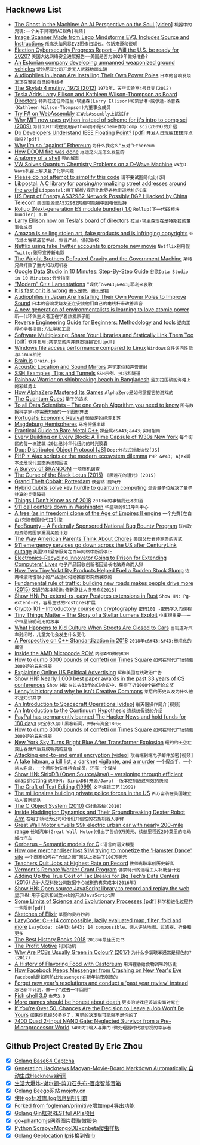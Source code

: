 ## Hacknews List


- [The Ghost in the Machine: An AI Perspective on the Soul [video]](https://media.ccc.de/v/35c3-10030-the_ghost_in_the_machine)  `机器中的鬼魂:一个关于灵魂的AI视角[视频]`
- [Image Scanner Made from Lego Mindstorms EV3. Includes Source and Instructions](https://github.com/javiercordero/LEGO-EV3-Image-Scanner)  `乐高头脑风暴EV3图像扫描仪。包括来源和说明`
- [Election Cybersecurity Progress Report – Will the U.S. be ready for 2020?](https://media.ccc.de/v/35c3-9917-election_cybersecurity_progress_report)  `美国大选网络安全进展报告——美国是否为2020年做好准备?`
- [An Estonian company developing unmanned weaponized ground vehicles](https://milremrobotics.com/)  `爱沙尼亚公司开发无人武器地面车辆`
- [Audiophiles in Japan Are Installing Their Own Power Poles](https://www.wsj.com/articles/a-gift-for-music-lovers-who-have-it-all-a-personal-utility-pole-1471189463)  `日本的音响发烧友正在安装自己的电线杆`
- [The Skylab 4 mutiny, 1973 (2012)](https://libcom.org/history/1973-skylab-4-mutiny)  `1973年，天空实验室4号兵变(2012)`
- [Tesla Adds Larry Ellison and Kathleen Wilson-Thompson as Board Directors](https://www.wsj.com/articles/tesla-to-larry-ellison-and-kathleen-wilson-thompson-as-board-directors-11546003507)  `特斯拉还任命拉里•埃里森(Larry Ellison)和凯思琳•威尔逊-汤普森(Kathleen Wilson-Thompson)为董事会成员`
- [Try F# on WebAssembly](https://forums.websharper.com/blog/86246)  `在WebAssembly上试试f#`
- [Why MIT now uses python instead of scheme for it&#39;s intro to comp sci (2009)](https://cemerick.com/2009/03/24/why-mit-now-uses-python-instead-of-scheme-for-its-undergraduate-cs-program/)  `为什么MIT现在使用python而不是scheme作为comp sci(2009)的介绍`
- [Do Developers Understand IEEE Floating Point? [pdf]](http://pdinda.org/Papers/ipdps18.pdf)  `开发人员理解IEEE浮点数吗?[pdf]`
- [Why I’m so “against” Ethereum](https://threadreaderapp.com/thread/1078682801954799617.html)  `为什么我这么“反对”Ethereum`
- [How DOOM fire was done](http://fabiensanglard.net/doom_fire_psx/)  `厄运之火是怎么发生的`
- [Anatomy of a shell](https://drewdevault.com/2018/12/28/Anatomy-of-a-shell.html)  `壳的解剖`
- [VW Solves Quantum Chemistry Problems on a D-Wave Machine](https://spectrum.ieee.org/tech-talk/computing/hardware/vw-tackles-chemistry-problems-with-a-dwave-quantum-computer)  `VW在D-Wave机器上解决量子化学问题`
- [Please do not attempt to simplify this code](https://github.com/kubernetes/kubernetes/blob/ec2e767e59395376fa191d7c56a74f53936b7653/pkg/controller/volume/persistentvolume/pv_controller.go)  `请不要试图简化此代码`
- [Libpostal: A C library for parsing/normalizing street addresses around the world](https://github.com/openvenues/libpostal)  `Libpostal:用于解析/规范化世界各地街道地址的C库`
- [US Dept of Energy AS32982 Network Possibly BGP Hijacked by China Telecom](https://bgpstream.com/event/171779)  `美国能源部AS32982网络可能被中国电信劫持`
- [Rollup (Next-generation ES module bundler) 1.0](https://github.com/rollup/rollup/releases/tag/v1.0.0)  `Rollup(下一代ES模块bundler) 1.0`
- [Larry Ellison now on Tesla&#39;s board of directors](https://www.tesla.com/blog/tesla-welcomes-larry-ellison-and-kathleen-wilson-thompson-new-independent-directors-its-board)  `拉里·埃里森现在是特斯拉的董事会成员`
- [Amazon is selling stolen art, fake products and is infringing copyrights](https://www.facebook.com/AmazonUK/posts/2822462551134523?comment_id=2835971836450261&amp;comment_tracking=%7B%22tn%22%3A%22R%2348%22%7D)  `亚马逊出售被盗艺术品、假冒产品，侵犯版权`
- [Netflix using fake Twitter accounts to promote new movie](https://twitter.com/samiswine/status/1078506903909523456)  `Netflix利用假Twitter账号宣传新电影`
- [The Wright Brothers Defeated Gravity and the Government Machine](https://medium.com/dialogue-and-discourse/the-wright-brothers-defeated-gravity-the-government-machine-8dc249a85274)  `莱特兄弟打败了重力和政府机器`
- [Google Data Studio in 10 Minutes: Step-By-Step Guide](https://datascience-school.com/blog/google-data-studio-in-10-minutes-step-by-step-guide/)  `谷歌Data Studio in 10 Minutes:分步指南`
- [“Modern” C&#43;&#43; Lamentations](http://aras-p.info/blog/2018/12/28/Modern-C-Lamentations/)  `“现代”c&#43;&#43;耶利米哀歌`
- [It is fast or it is wrong](http://tonsky.me/blog/slow-wrong/)  `要么是快，要么是错`
- [Audiophiles in Japan Are Installing Their Own Power Poles to Improve Sound](https://gizmodo.com/obsessed-audiophiles-in-japan-are-installing-their-own-1785291714)  `日本的音响发烧友正在安装他们自己的电线杆来改善声音`
- [A new generation of environmentalists is learning to love atomic power](https://www.hcn.org/issues/50.21/nuclear-energy-a-new-generation-of-environmentalists-is-learning-to-stop-worrying-and-love-nuclear-power)  `新一代环保主义者正在学着热爱原子能`
- [Reverse Engineering Guide for Beginners: Methodology and tools](https://0x00sec.org/t/re-guide-for-beginners-methodology-and-tools/2242)  `逆向工程初学者指南:方法学和工具`
- [Software Multiplexing: Share Your Libraries and Statically Link Them Too [pdf]](https://dl.acm.org/citation.cfm?id=3276524)  `软件复用:共享您的库并静态链接它们[pdf]`
- [Windows file access performance compared to Linux](https://github.com/Microsoft/WSL/issues/873#issuecomment-425272829)  `Windows文件访问性能与Linux相比`
- [Brain.js](https://github.com/BrainJS/brain.js)  `Brain.js`
- [Acoustic Location and Sound Mirrors](http://www.douglas-self.com/MUSEUM/COMMS/ear/ear.htm)  `声学定位和声音反射`
- [SSH Examples, Tips and Tunnels](https://hackertarget.com/ssh-examples-tunnels/)  `SSH示例、技巧和隧道`
- [Rainbow Warrior on shipbreaking beach in Bangladesh](https://www.mo.be/en/news/rainbow-warrior-shipbreaking-beach-bangladesh)  `孟加拉国破船海滩上的彩虹勇士`
- [How AlphaZero Mastered Its Games](https://www.newyorker.com/science/elements/how-the-artificial-intelligence-program-alphazero-mastered-its-games)  `AlphaZero是如何掌握它的游戏的`
- [The Quantum Quest](https://www.quantum-quest.nl/)  `量子的追求`
- [To all Data Scientists – The one Graph Algorithm you need to know](https://mlwhiz.com/blog/2018/12/07/connected_components/)  `所有数据科学家-你需要知道的一个图形算法`
- [Portugal’s Economic Revival](https://www.nytimes.com/2018/07/22/business/portugal-economy-austerity.html)  `葡萄牙的经济复苏`
- [Magdeburg Hemispheres](https://en.wikipedia.org/wiki/Magdeburg_hemispheres)  `马格德堡半球`
- [Practical Guide to Bare Metal C&#43;&#43;](https://arobenko.gitbooks.io/bare_metal_cpp/content/)  `裸金属c&#43;&#43;实用指南`
- [Every Building on Every Block: A Time Capsule of 1930s New York](https://www.nytimes.com/interactive/2018/12/28/nyregion/nyc-property-tax-photos.html)  `每个街区的每一栋建筑:20世纪30年代纽约的时光胶囊`
- [Dop: Distributed Object Protocol [JS]](https://distributedobjectprotocol.org/)  `Dop:分布式对象协议[JS]`
- [PHP &#43; Ajax scripts or the modern ecosystem dilemma](https://threader.app/thread/1078388060696576001)  `PHP &#43; Ajax脚本还是现代生态系统的困境`
- [A Survey of $RANDOM](https://nullprogram.com/blog/2018/12/25/)  `一项随机调查`
- [The Curse of the Black Lotus (2015)](https://www.npr.org/templates/transcript/transcript.php?storyId=392381112)  `《黑莲花的诅咒》(2015)`
- [Grand Theft Cobalt: Rotterdam](https://www.bloomberg.com/news/features/2018-12-27/thieves-pull-off-audacious-cobalt-heists-at-europe-s-largest-port)  `侠盗钴:鹿特丹`
- [Hybrid qubits solve key hurdle to quantum computing](https://phys.org/news/2018-12-hybrid-qubits-key-hurdle-quantum.html)  `混合量子位解决了量子计算的关键障碍`
- [Things I Don’t Know as of 2018](https://overreacted.io/things-i-dont-know-as-of-2018/)  `2018年的事情我还不知道`
- [911 call centers down in Washington](https://twitter.com/ThurstonSheriff/status/1078551751144333312)  `华盛顿的911呼叫中心`
- [A free (as in freedom) clone of the Age of Empires II engine](https://openage.sft.mx/)  `一个免费(在自由)克隆帝国时代II引擎`
- [FedBounty – A Federally Sponsored National Bug Bounty Program](https://www.secjuice.com/fedbounty-national-bug-bounty-program/)  `联邦政府资助的国家漏洞奖励计划`
- [The Way American Parents Think About Chores](https://www.theatlantic.com/family/archive/2018/12/allowance-kids-chores-help/578848/)  `美国父母看待家务的方式`
- [911 emergency services go down across the US after CenturyLink outage](https://techcrunch.com/2018/12/28/911-service-outage-centurylink/)  `美国911紧急服务在百年网络中断后停止`
- [Electronics-Recycling Innovator Going to Prison for Extending Computers’ Lives](https://returntonow.net/2018/05/10/ewaste-innovator-prison/)  `电子产品回收创新者因延长电脑寿命而入狱`
- [How Two Tiny Volatility Products Helped Fuel a Sudden Stock Slump](https://www.bloomberg.com/news/articles/2018-02-07/how-two-tiny-volatility-products-helped-fuel-sudden-stock-slump)  `这两种波动性很小的产品是如何助推股市突然暴跌的`
- [Fundamental rule of traffic: building new roads makes people drive more (2015)](https://www.vox.com/2014/10/23/6994159/traffic-roads-induced-demand)  `交通的基本规律:修新路让人多开车(2015)`
- [Show HN: Pg-extend-rs, easy Postgres extensions in Rust](https://bluejekyll.github.io/blog/rust/2018/12/27/announcing-pg-extend.html)  `Show HN: Pg-extend-rs，容易生锈的Postgres扩展`
- [Crypto 101 – Introductory course on cryptography](https://www.crypto101.io)  `密码101 -密码学入门课程`
- [Tiny Things Matter – The Story of a Stellar Lumens Exploit](https://medium.com/@orbit.lens/tiny-things-matter-or-detective-novel-featuring-stellar-dex-1f11e52c01d3)  `小事很重要——一个恒星流明利用的故事`
- [What Happens to Kid Culture When Streets Are Closed to Cars](https://www.citylab.com/design/2018/11/car-free-pedestrianization-made-pontevedra-spain-kid-friendly/576268/)  `当街道对汽车封闭时，儿童文化会发生什么变化`
- [A Perspective on C&#43;&#43; Standardization in 2018](https://thephd.github.io/perspective-standardization-in-2018)  `2018年c&#43;&#43;标准化的展望`
- [Inside the AMD Microcode ROM](https://media.ccc.de/v/35c3-9614-inside_the_amd_microcode_rom)  `内部AMD微码ROM`
- [How to dump 3000 pounds of confetti on Times Square](https://www.nytimes.com/2018/12/28/nyregion/how-to-dump-3000-pounds-of-confetti-on-times-square.html?smtyp=cur&amp;smid=tw-nytimes)  `如何在时代广场倾倒3000磅的五彩纸屑`
- [Explaining Online US Political Advertising](https://media.ccc.de/v/35c3-9419-explaining_online_us_political_advertising)  `解释美国在线政治广告`
- [Show HN: Nearly 1,000 best paper awards in the past 33 years of CS conferences](https://jeffhuang.com/best_paper_awards.html)  `Show HN:在过去33年的CS会议中，获得了近1000个最佳论文奖`
- [Lenny&#39;s history and why he isn&#39;t Creative Commons](https://www.reddit.com/r/itslenny/comments/5lcfwq/lennys_history_why_he_isnt_creative_commons/)  `莱尼的历史以及为什么他不是知识共享`
- [An Introduction to Spacecraft Operations [video]](https://media.ccc.de/v/35c3-9923-space_ops_101)  `航天器操作简介[视频]`
- [An Introduction to the Continuum Hypothesis](https://medium.com/cantors-paradise/the-nature-of-infinity-and-beyond-a05c146df02c)  `连续统假说的介绍`
- [PayPal has permanently banned The Hacker News and hold funds for 180 days](https://twitter.com/TheHackersNews/status/1078907851995860992)  `贝宝永久禁止黑客新闻，并持有资金180天`
- [How to dump 3000 pounds of confetti on Times Square](https://www.nytimes.com/2018/12/28/nyregion/how-to-dump-3000-pounds-of-confetti-on-times-square.html)  `如何在时代广场倾倒3000磅的五彩纸屑`
- [New York Sky Turns Bright Blue After Transformer Explosion](https://www.nytimes.com/2018/12/27/nyregion/blue-sky-queens-explosion.html)  `纽约的天空在变压器爆炸后变成明亮的蓝色`
- [Attacking end-to-end email encryption [video]](https://media.ccc.de/v/35c3-9463-attacking_end-to-end_email_encryption)  `攻击端到端电子邮件加密[视频]`
- [A fake hitman, a kill list, a darknet vigilante, and a murder](https://www.wired.co.uk/article/kill-list-dark-web-hitmen)  `一个假杀手，一个杀人名单，一个黑网治安维持会成员，还有一个谋杀`
- [Show HN: SirixDB (Open Source/Java) – versioning through efficient snapshotting](item?id=18779260)  `说明HN: SirixDB(开源/Java) -版本控制通过有效的快照`
- [The Craft of Text Editing (1999)](https://www.finseth.com/craft/)  `文字编辑工艺(1999)`
- [The millionaires building private police forces in the US](https://www.abc.net.au/news/2018-12-29/sidney-torres-new-orleans-french-quarter-private-police-forces/10633694)  `百万富翁在美国建立私人警察部队`
- [The C Object System (2010)](https://arxiv.org/abs/1003.2547)  `C对象系统(2010)`
- [Inside Haddington Dynamics and Their Groundbreaking Dexter Robot Arm](https://blog.hackster.io/inside-haddington-dynamics-and-their-groundbreaking-dexter-robot-arm-db9a7a965445)  `在哈丁顿动力公司和他们开创性的右旋机器人手臂`
- [Great Wall Motor unveils $9k electric urban car with nearly 200-mile range](https://electrek.co/2018/12/27/great-wall-motor-ora-r1-all-electric-urban-car/)  `长城汽车(Great Wall Motor)推出了售价9万美元、续航里程近200英里的电动城市汽车`
- [Cerberus – Semantic models for C](https://www.cl.cam.ac.uk/~pes20/cerberus/)  `C语言的语义模型`
- [How one merchandiser lost $1M trying to monetize the &#39;Hamster Dance&#39; site](https://news.slashdot.org/story/18/12/29/0227257/how-one-merchandiser-lost-1m-trying-to-monetize-the-hamster-dance-site)  `一个商家如何在“仓鼠之舞”网站上损失了100万美元`
- [Teachers Quit Jobs at Highest Rate on Record](https://www.wsj.com/articles/teachers-quit-jobs-at-highest-rate-on-record-11545993052)  `教师离职率创历史新高`
- [Vermont&#39;s Remote Worker Grant Program](https://www.thinkvermont.com/remote-worker-grant-program/)  `佛蒙特州的远程工人补助金计划`
- [Adding Up the True Cost of Tax Breaks for Big Tech’s Data Centers (2016)](https://nextcity.org/daily/entry/report-tech-data-center-subsidies)  `合计大型科技公司数据中心减税的真实成本(2016年)`
- [Show HN: Open source JavaScript library to record and replay the web](https://www.rrweb.io/)  `显示HN:用于记录和回放web的开源JavaScript库`
- [Some Limits of Science and Evolutionary Processes [pdf]](https://journals.blythinstitute.org/ojs/index.php/cbi/article/view/31/32)  `科学和进化过程的一些限制[pdf]`
- [Sketches of Elixir](https://blog.zdsmith.com/posts/sketches-of-elixir.html)  `草图的灵丹妙药`
- [LazyCode: C&#43;&#43;14 compossible, lazily evaluated map, filter, fold and more](https://github.com/SaadAttieh/lazyCode)  `LazyCode: c&#43;&#43; 14 compossible，懒人评估地图，过滤器，折叠和更多`
- [The Best History Books 2018](https://www.historytoday.com/history-today/best-history-books-2018)  `2018年最佳历史书`
- [The Profit Motive](https://avc.com/2018/12/the-profit-motive/)  `利润动机`
- [Why Are PCBs Usually Green in Colour? (2017)](http://www.seeedstudio.com/blog/2017/07/23/why-are-printed-circuit-boards-are-usually-green-in-colour/)  `为什么多氯联苯通常是绿色的?(2017)`
- [A History of Flavoring Food with Castoreum](https://munchies.vice.com/en_us/article/a3m885/a-history-of-flavoring-food-with-beaver-butt-juice)  `用海狸香给食物调味的历史`
- [How Facebook Keeps Messenger from Crashing on New Year&#39;s Eve](https://spectrum.ieee.org/tech-talk/computing/software/how-facebooks-software-engineers-prepare-messenger-for-new-years-eve)  `Facebook是如何防止Messenger在新年前夜崩溃的`
- [Forget new year’s resolutions and conduct a ‘past year review’ instead](https://tim.blog/2018/12/28/past-year-review/)  `忘记新年计划，做一个“过去一年回顾”`
- [Fish shell 3.0](https://github.com/fish-shell/fish-shell/releases/tag/3.0.0)  `鱼壳3.0`
- [More games should be honest about death](https://www.rockpapershotgun.com/2018/12/28/more-games-should-be-truly-honest-about-death/)  `更多的游戏应该诚实面对死亡`
- [If You’re Over 50, Chances Are the Decision to Leave a Job Won’t Be Yours](https://www.propublica.org/article/older-workers-united-states-pushed-out-of-work-forced-retirement)  `如果你已经50多岁了，离职的决定很可能就不是你的了`
- [7400 Quad 2-Input NAND Gate: Neglected Survivor from a Pre-Microprocessor World](https://hackaday.com/2018/12/28/the-7400-quad-2-input-nand-gate-a-neglected-survivor-from-a-pre-microprocessor-world/)  `7400方2输入与非门:微处理器时代被忽视的幸存者`

## Github Project Created By Eric Zhou

- [x] [Golang Base64 Captcha](https://github.com/mojocn/base64Captcha)
- [x] [Generating Hacknews Maoyan-Movie-Board Markdown Automatically 自动生成Hacknews新闻](https://github.com/dejavuzhou/md-genie)
- [x] [生活大爆炸-谢尔顿-剪刀石头布-百度智能音箱](https://github.com/mojocn/dueros-bang-game)
- [x] [Golang Beego网站 mojotv.cn](https://github.com/mojocn/www.mojotv.cn)
- [x] [使用go标准库,log信息到钉钉群](https://github.com/mojocn/dooger)
- [x] [Forked from fogleman/primitive增加mp4导出功能](https://github.com/mojocn/primitive)
- [x] [Golang Gin框架RESTful APIs项目](https://github.com/JJJJJJJerk/ezier-golang-web-api-framework)
- [x] [go+phantomjs网页图片截取微服务](https://github.com/mojocn/screen_shot)
- [x] [Python Scrapy+MongoDB+cnbeta爬虫样板](https://github.com/mojocn/scrapy_mongodb_boilerplate_cnbeta)
- [x] [Golang Geolocation Ip转换到省市](https://github.com/mojocn/ip2location)